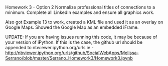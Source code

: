 Homework 3 - Option 2
Normalize professional titles of connections to a minimum.
Complete all LinkedIn examples and ensure all graphics work.  

Also got Example 13 to work, created a KML file and used it as an overlay on Google Maps.  Showed the Google Map as an embedded iFrame.

UPDATE:
If you are having issues running this code, it may be because of your version of iPython. If this is the case, the github url should be appended to nbviewer.ipython.org/urls
ie - http://nbviewer.ipython.org/urls/github/SocialWebApps/Melissa-Serrano/blob/master/Serrano_Homework3/Homework3.ipynb